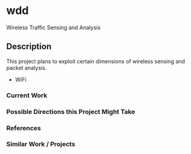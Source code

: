 # wdd

Wireless Traffic Sensing and Analysis

## Description

This project plans to exploit certain dimensions of wireless sensing and packet analysis.

* WiFi

### Current Work

### Possible Directions this Project Might Take


### References

### Similar Work / Projects

